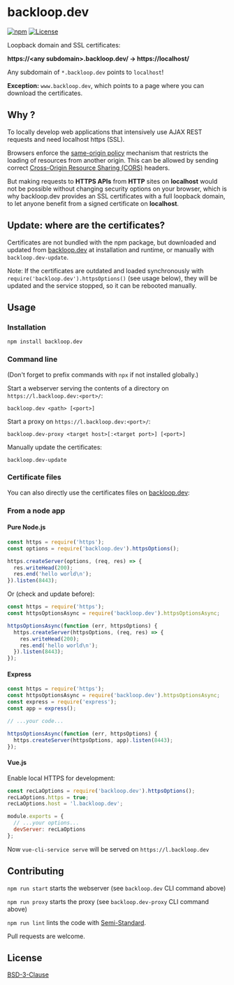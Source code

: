 # backloop.dev

[![npm](https://img.shields.io/npm/v/backloop.dev)](https://www.npmjs.com/package/backloop.dev) [![License](https://img.shields.io/badge/License-BSD_3--Clause-blue.svg)](https://opensource.org/licenses/BSD-3-Clause)

Loopback domain and SSL certificates:

**https://\<any subdomain>.backloop.dev/ → https://localhost/**

Any subdomain of `*.backloop.dev` points to `localhost`!

**Exception:** `www.backloop.dev`, which points to a page where you can download the certificates.


## Why ?

To locally develop web applications that intensively use AJAX REST requests and need localhost https (SSL).

Browsers enforce the [same-origin policy](https://developer.mozilla.org/en-US/docs/Web/Security/Same-origin_policy) mechanism that restricts the loading of resources from another origin. This can be allowed by sending correct [Cross-Origin Resource Sharing (CORS)](https://developer.mozilla.org/en-US/docs/Web/HTTP/CORS) headers.

But making requests to **HTTPS APIs** from **HTTP** sites on **localhost** would not be possible without changing security options on your browser, which is why backloop.dev provides an SSL certificates with a full loopback domain, to let anyone benefit from a signed certificate on **localhost**.


## Update: where are the certificates?

Certificates are not bundled with the npm package, but downloaded and updated from [backloop.dev](https://backloop.dev) at installation and runtime, or manually with `backloop.dev-update`.

Note: If the certificates are outdated and loaded synchronously with  `require('backloop.dev').httpsOptions()` (see usage below), they will be updated and the service stopped, so it can be rebooted manually.


## Usage

### Installation

```
npm install backloop.dev
```

### Command line

(Don't forget to prefix commands with `npx` if not installed globally.)

Start a webserver serving the contents of a directory on `https://l.backloop.dev:<port>/`:

```
backloop.dev <path> [<port>]
```

Start a proxy on `https://l.backloop.dev:<port>/`:

```
backloop.dev-proxy <target host>[:<target port>] [<port>]
```

Manually update the certificates:

```
backloop.dev-update
```

### Certificate files

You can also directly use the certificates files on [backloop.dev](https://backloop.dev):

### From a node app

#### Pure Node.js

```js
const https = require('https');
const options = require('backloop.dev').httpsOptions();

https.createServer(options, (req, res) => {
  res.writeHead(200);
  res.end('hello world\n');
}).listen(8443);
```

Or (check and update before):

```js
const https = require('https');
const httpsOptionsAsync = require('backloop.dev').httpsOptionsAsync;

httpsOptionsAsync(function (err, httpsOptions) {
  https.createServer(httpsOptions, (req, res) => {
    res.writeHead(200);
    res.end('hello world\n');
  }).listen(8443);
});
```

#### Express

```js
const https = require('https');
const httpsOptionsAsync = require('backloop.dev').httpsOptionsAsync;
const express = require('express');
const app = express();

// ...your code...

httpsOptionsAsync(function (err, httpsOptions) {
  https.createServer(httpsOptions, app).listen(8443);
});
```

#### Vue.js

Enable local HTTPS for development:

```js
const recLaOptions = require('backloop.dev').httpsOptions();
recLaOptions.https = true;
recLaOptions.host = 'l.backloop.dev';

module.exports = {
  // ...your options...
  devServer: recLaOptions
};
```

Now `vue-cli-service serve` will be served on `https://l.backloop.dev`


## Contributing

`npm run start` starts the webserver (see `backloop.dev` CLI command above)

`npm run proxy` starts the proxy (see `backloop.dev-proxy` CLI command above)

`npm run lint` lints the code with [Semi-Standard](https://github.com/standard/semistandard).

Pull requests are welcome.


## License

[BSD-3-Clause](https://github.com/perki/backloop.dev/blob/main/LICENSE)
